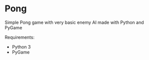 # Pong
Simple Pong game with very basic enemy AI made with Python and PyGame

Requirements:
- Python 3
- PyGame
